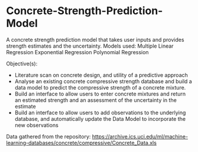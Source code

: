 # Concrete-Strength-Prediction-Model
A concrete strength prediction model that takes user inputs and provides strength estimates and the uncertainty. Models used: Multiple Linear Regression​  Exponential Regression​  Polynomial Regression​

Objective(s):
- Literature scan on concrete design, and utility of a predictive approach
- Analyse an existing concrete compressive strength database and build a data model to predict the compressive strength of a concrete mixture.
- Build an interface to allow users to enter concrete mixtures and return an estimated strength and an assessment of the uncertainty in the estimate
- Build an interface to allow users to add observations to the underlying database, and automatically update the Data Model to incorporate the new observations

Data gathered from the repository: https://archive.ics.uci.edu/ml/machine-learning-databases/concrete/compressive/Concrete_Data.xls
